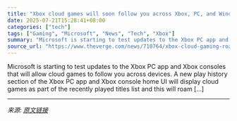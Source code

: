 ```yaml
---
title: "Xbox cloud games will soon follow you across Xbox, PC, and Windows handhelds"
date: 2025-07-21T15:28:41+08:00
categories: ["tech"]
tags: ["Gaming", "Microsoft", "News", "Tech", "Xbox"]
summary: "Microsoft is starting to test updates to the Xbox PC app and Xbox consoles that will allow cloud games to follow you across devices. A new play history section of the Xbox PC app and Xbox console home"
source_url: "https://www.theverge.com/news/710764/xbox-cloud-gaming-roaming-pc-console-play-history-feature"
---
```


Microsoft is starting to test updates to the Xbox PC app and Xbox consoles that will allow cloud games to follow you across devices. A new play history section of the Xbox PC app and Xbox console home UI will display cloud games as part of the recently played titles list and this will roam [&#8230;]

---

*来源: [原文链接](https://www.theverge.com/news/710764/xbox-cloud-gaming-roaming-pc-console-play-history-feature)*
